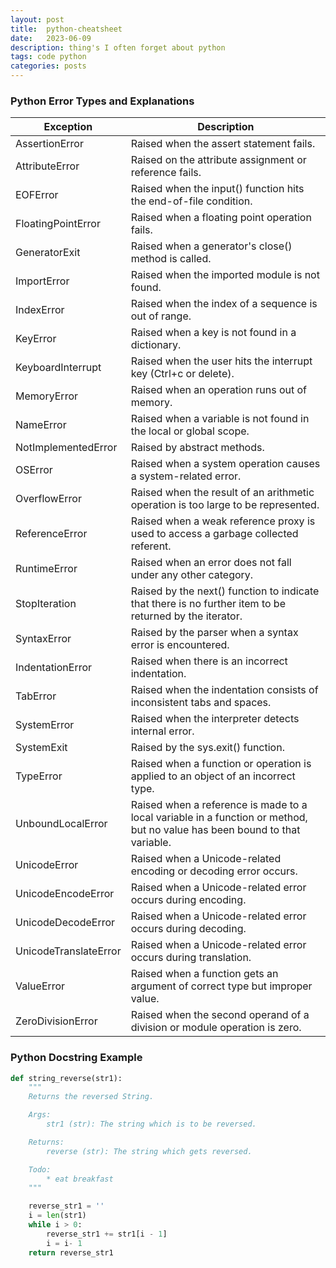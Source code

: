 ```yaml
---
layout: post
title:  python-cheatsheet
date:   2023-06-09
description: thing's I often forget about python
tags: code python
categories: posts
---
```

### Python Error Types and Explanations

| Exception             | Description                                                                                                                |
|-----------------------|----------------------------------------------------------------------------------------------------------------------------|
| AssertionError        | Raised when the assert statement fails.                                                                                    |
| AttributeError        | Raised on the attribute assignment or reference fails.                                                                     |
| EOFError              | Raised when the input() function hits the end-of-file condition.                                                           |
| FloatingPointError    | Raised when a floating point operation fails.                                                                              |
| GeneratorExit         | Raised when a generator's close() method is called.                                                                        |
| ImportError           | Raised when the imported module is not found.                                                                              |
| IndexError            | Raised when the index of a sequence is out of range.                                                                       |
| KeyError              | Raised when a key is not found in a dictionary.                                                                            |
| KeyboardInterrupt     | Raised when the user hits the interrupt key (Ctrl+c or delete).                                                            |
| MemoryError           | Raised when an operation runs out of memory.                                                                               |
| NameError             | Raised when a variable is not found in the local or global scope.                                                          |
| NotImplementedError   | Raised by abstract methods.                                                                                                |
| OSError               | Raised when a system operation causes a system-related error.                                                              |
| OverflowError         | Raised when the result of an arithmetic operation is too large to be represented.                                          |
| ReferenceError        | Raised when a weak reference proxy is used to access a garbage collected referent.                                         |
| RuntimeError          | Raised when an error does not fall under any other category.                                                               |
| StopIteration         | Raised by the next() function to indicate that there is no further item to be returned by the iterator.                    |
| SyntaxError           | Raised by the parser when a syntax error is encountered.                                                                   |
| IndentationError      | Raised when there is an incorrect indentation.                                                                             |
| TabError              | Raised when the indentation consists of inconsistent tabs and spaces.                                                      |
| SystemError           | Raised when the interpreter detects internal error.                                                                        |
| SystemExit            | Raised by the sys.exit() function.                                                                                         |
| TypeError             | Raised when a function or operation is applied to an object of an incorrect type.                                          |
| UnboundLocalError     | Raised when a reference is made to a local variable in a function or method, but no value has been bound to that variable. |
| UnicodeError          | Raised when a Unicode-related encoding or decoding error occurs.                                                           |
| UnicodeEncodeError    | Raised when a Unicode-related error occurs during encoding.                                                                |
| UnicodeDecodeError    | Raised when a Unicode-related error occurs during decoding.                                                                |
| UnicodeTranslateError | Raised when a Unicode-related error occurs during translation.                                                             |
| ValueError            | Raised when a function gets an argument of correct type but improper value.                                                |
| ZeroDivisionError     | Raised when the second operand of a division or module operation is zero.                                                  |

### Python Docstring Example

```python
def string_reverse(str1):
    """
    Returns the reversed String.

    Args:
        str1 (str): The string which is to be reversed.

    Returns:
        reverse (str): The string which gets reversed.

    Todo:
        * eat breakfast
    """

    reverse_str1 = ''
    i = len(str1)
    while i > 0:
        reverse_str1 += str1[i - 1]
        i = i- 1
    return reverse_str1
```
